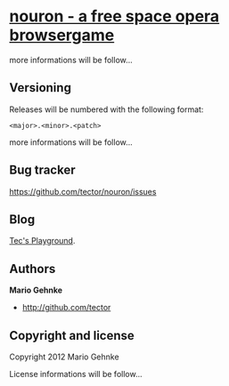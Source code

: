 [nouron - a free space opera browsergame](http://www.nouron.de.vu)
================

more informations will be follow...



Versioning
----------

Releases will be numbered with the following format:

`<major>.<minor>.<patch>`

more informations will be follow...



Bug tracker
-----------

https://github.com/tector/nouron/issues


Blog
----

[Tec's Playground](http://tector.wordpress.com).



Authors
-------

**Mario Gehnke**

+ http://github.com/tector



Copyright and license
---------------------

Copyright 2012 Mario Gehnke

License informations will be follow...